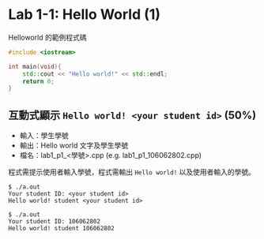 # Lab 1-1: Hello World (1)

Helloworld 的範例程式碼

```c++
#include <iostream>

int main(void){
    std::cout << "Hello world!" << std::endl;
    return 0;
}
```

## 互動式顯示 `Hello world! <your student id>` (50%)

* 輸入：學生學號
* 輸出：Hello world 文字及學生學號
* 檔名：lab1_p1_<學號>.cpp (e.g. lab1_p1_106062802.cpp)

程式需提示使用者輸入學號，程式需輸出 `Hello world!` 以及使用者輸入的學號。

```console
$ ./a.out
Your student ID: <your student id>
Hello world! student <your student id>

$ ./a.out
Your student ID: 106062802
Hello world! student 106062802
```